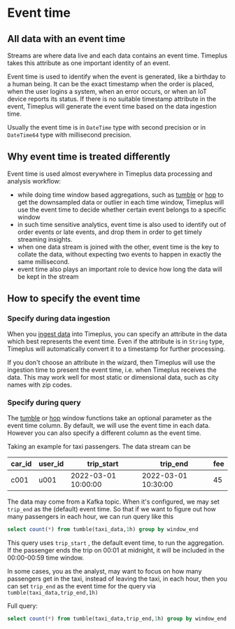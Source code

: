 # Event time

## All data with an event time

Streams are where data live and each data contains an event time. Timeplus takes this attribute as one important identity of an event.

Event time is used to identify when the event is generated, like a birthday to a human being.  It can be the exact timestamp when the order is placed, when the user logins a system, when an error occurs, or when an IoT device reports its status. If there is no suitable timestamp attribute in the event, Timeplus will generate the event time based on the data ingestion time.

Usually the event time is in `DateTime` type with second precision or in `DateTime64` type with millisecond precision. 

## Why event time is treated differently

Event time is used almost everywhere in Timeplus data processing and analysis workflow:

* while doing time window based aggregations, such as [tumble](functions#tumble) or [hop](functions#hop) to get the downsampled data or outlier in each time window, Timeplus will use the event time to decide whether certain event belongs to a specific window
* in such time sensitive analytics, event time is also used to identify out of order events or late events, and drop them in order to get timely streaming insights.
* when one data stream is joined with the other, event time is the key to collate the data, without expecting two events to happen in  exactly the same millisecond.
* event time also plays an important role to device how long the data will be kept in the stream

## How to specify the event time

### Specify during data ingestion

When you [ingest data](ingestion) into Timeplus, you can specify an attribute in the data which best represents the event time. Even if the attribute is in `String` type, Timeplus will automatically convert it to a timestamp for further processing.

If you don't choose an attribute in the wizard, then Timeplus will use the ingestion time to present the event time, i.e. when Timeplus receives the data. This may work well for most static or dimensional data, such as city names with zip codes.

### Specify during query

The [tumble](functions#tumble) or [hop](functions#hop) window functions take an optional parameter as the event time column. By default, we will use the event time in each data. However you can also specify a different column as the event time.

Taking an example for taxi passengers. The data stream can be

| car_id | user_id | trip_start          | trip_end            | fee  |
| ------ | ------- | ------------------- | ------------------- | ---- |
| c001   | u001    | 2022-03-01 10:00:00 | 2022-03-01 10:30:00 | 45   |

The data may come from a Kafka topic. When it's configured, we may set `trip_end` as the (default) event time. So that if we want to figure out how many passengers in each hour, we can run query like this

```sql
select count(*) from tumble(taxi_data,1h) group by window_end
```

This query uses `trip_start` , the default event time, to run the aggregation. If the passenger ends the trip on 00:01 at midnight, it will be included in the 00:00-00:59 time window.

In some cases, you as the analyst, may want to focus on how many passengers get in the taxi, instead of leaving the taxi, in each hour, then you can set `trip_end` as the event time for the query via `tumble(taxi_data,trip_end,1h)` 

Full query:

```sql
select count(*) from tumble(taxi_data,trip_end,1h) group by window_end
```

